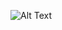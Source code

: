 

![Alt Text](https://github.com/selenalee123/DuoLingo/blob/main/assets/demo/mutliple%20choice.gif)
